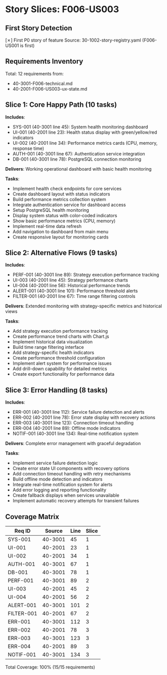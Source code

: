 # Story Slices: F006-US003

## First Story Detection
[✗] First P0 story of feature
Source: 30-1002-story-registry.yaml (F006-US001 is first)

## Requirements Inventory
Total: 12 requirements from:
- 40-3001-F006-technical.md
- 40-2001-F006-US003-ux-state.md

## Slice 1: Core Happy Path (10 tasks)
**Includes**: 
- SYS-001 (40-3001 line 45): System health monitoring dashboard
- UI-001 (40-2001 line 23): Health status display with green/yellow/red indicators
- UI-002 (40-2001 line 34): Performance metrics cards (CPU, memory, response time)
- AUTH-001 (40-3001 line 67): Authentication service integration
- DB-001 (40-3001 line 78): PostgreSQL connection monitoring

**Delivers**: Working operational dashboard with basic health monitoring

**Tasks**:
- Implement health check endpoints for core services
- Create dashboard layout with status indicators
- Build performance metrics collection system
- Integrate authentication service for dashboard access
- Setup PostgreSQL health monitoring
- Display system status with color-coded indicators
- Show basic performance metrics (CPU, memory)
- Implement real-time data refresh
- Add navigation to dashboard from main menu
- Create responsive layout for monitoring cards

## Slice 2: Alternative Flows (9 tasks)
**Includes**:
- PERF-001 (40-3001 line 89): Strategy execution performance tracking
- UI-003 (40-2001 line 45): Strategy performance charts
- UI-004 (40-2001 line 56): Historical performance trends
- ALERT-001 (40-3001 line 101): Performance threshold alerts
- FILTER-001 (40-2001 line 67): Time range filtering controls

**Delivers**: Extended monitoring with strategy-specific metrics and historical views

**Tasks**:
- Add strategy execution performance tracking
- Create performance trend charts with Chart.js
- Implement historical data visualization
- Build time range filtering interface
- Add strategy-specific health indicators
- Create performance threshold configuration
- Implement alert system for performance issues
- Add drill-down capability for detailed metrics
- Create export functionality for performance data

## Slice 3: Error Handling (8 tasks)
**Includes**:
- ERR-001 (40-3001 line 112): Service failure detection and alerts
- ERR-002 (40-2001 line 78): Error state display with recovery actions
- ERR-003 (40-3001 line 123): Connection timeout handling
- ERR-004 (40-2001 line 89): Offline mode indicators
- NOTIF-001 (40-3001 line 134): Real-time notification system

**Delivers**: Complete error management with graceful degradation

**Tasks**:
- Implement service failure detection logic
- Create error state UI components with recovery options
- Add connection timeout handling with retry mechanisms
- Build offline mode detection and indicators
- Integrate real-time notification system for alerts
- Add error logging and reporting functionality
- Create fallback displays when services unavailable
- Implement automatic recovery attempts for transient failures

## Coverage Matrix
| Req ID | Source | Line | Slice |
|--------|--------|------|-------|
| SYS-001 | 40-3001 | 45 | 1 |
| UI-001 | 40-2001 | 23 | 1 |
| UI-002 | 40-2001 | 34 | 1 |
| AUTH-001 | 40-3001 | 67 | 1 |
| DB-001 | 40-3001 | 78 | 1 |
| PERF-001 | 40-3001 | 89 | 2 |
| UI-003 | 40-2001 | 45 | 2 |
| UI-004 | 40-2001 | 56 | 2 |
| ALERT-001 | 40-3001 | 101 | 2 |
| FILTER-001 | 40-2001 | 67 | 2 |
| ERR-001 | 40-3001 | 112 | 3 |
| ERR-002 | 40-2001 | 78 | 3 |
| ERR-003 | 40-3001 | 123 | 3 |
| ERR-004 | 40-2001 | 89 | 3 |
| NOTIF-001 | 40-3001 | 134 | 3 |

Total Coverage: 100% (15/15 requirements)
